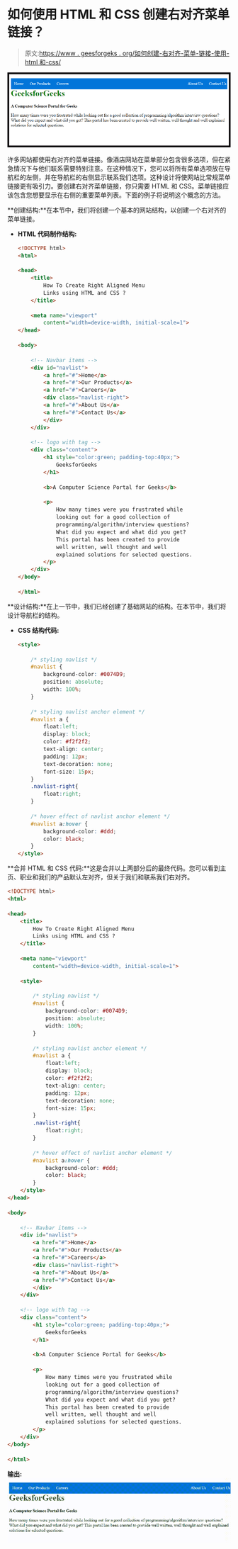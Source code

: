 # 如何使用 HTML 和 CSS 创建右对齐菜单链接？

> 原文:[https://www . geesforgeks . org/如何创建-右对齐-菜单-链接-使用-html 和-css/](https://www.geeksforgeeks.org/how-to-create-right-aligned-menu-links-using-html-and-css/)

![](img/8c2bebf5249b554dff377d857554708a.png)

许多网站都使用右对齐的菜单链接。像酒店网站在菜单部分包含很多选项，但在紧急情况下与他们联系需要特别注意。在这种情况下，您可以将所有菜单选项放在导航栏的左侧，并在导航栏的右侧显示联系我们选项。这种设计将使网站比常规菜单链接更有吸引力。要创建右对齐菜单链接，你只需要 HTML 和 CSS。菜单链接应该包含您想要显示在右侧的重要菜单列表。下面的例子将说明这个概念的方法。

**创建结构:**在本节中，我们将创建一个基本的网站结构，以创建一个右对齐的菜单链接。

*   **HTML 代码制作结构:**

    ```html
    <!DOCTYPE html>
    <html>

    <head>
        <title>
            How To Create Right Aligned Menu
            Links using HTML and CSS ?
        </title>

        <meta name="viewport"
            content="width=device-width, initial-scale=1">
    </head>

    <body>

        <!-- Navbar items -->
        <div id="navlist">
            <a href="#">Home</a>
            <a href="#">Our Products</a>
            <a href="#">Careers</a>
            <div class="navlist-right">
            <a href="#">About Us</a>
            <a href="#">Contact Us</a>
            </div>
        </div>

        <!-- logo with tag -->
        <div class="content">
            <h1 style="color:green; padding-top:40px;">
                GeeksforGeeks
            </h1>

            <b>A Computer Science Portal for Geeks</b>

            <p>
                How many times were you frustrated while
                looking out for a good collection of
                programming/algorithm/interview questions?
                What did you expect and what did you get?
                This portal has been created to provide
                well written, well thought and well
                explained solutions for selected questions.
            </p>
        </div>
    </body>

    </html>
    ```

**设计结构:**在上一节中，我们已经创建了基础网站的结构。在本节中，我们将设计导航栏的结构。

*   **CSS 结构代码:**

    ```html
    <style>

        /* styling navlist */
        #navlist {
            background-color: #0074D9;
            position: absolute;
            width: 100%;
        }

        /* styling navlist anchor element */
        #navlist a {
            float:left;
            display: block;
            color: #f2f2f2;
            text-align: center;
            padding: 12px;
            text-decoration: none;
            font-size: 15px;
        }
        .navlist-right{
            float:right;
        }

        /* hover effect of navlist anchor element */
        #navlist a:hover {
            background-color: #ddd;
            color: black;
        }
    </style>
    ```

**合并 HTML 和 CSS 代码:**这是合并以上两部分后的最终代码。您可以看到主页、职业和我们的产品默认左对齐，但关于我们和联系我们右对齐。

```html
<!DOCTYPE html>
<html>

<head>
    <title>
        How To Create Right Aligned Menu
        Links using HTML and CSS ?
    </title>

    <meta name="viewport"
        content="width=device-width, initial-scale=1">

    <style>

        /* styling navlist */
        #navlist {
            background-color: #0074D9;
            position: absolute;
            width: 100%;
        }

        /* styling navlist anchor element */
        #navlist a {
            float:left;
            display: block;
            color: #f2f2f2;
            text-align: center;
            padding: 12px;
            text-decoration: none;
            font-size: 15px;
        }
        .navlist-right{
            float:right;
        }

        /* hover effect of navlist anchor element */
        #navlist a:hover {
            background-color: #ddd;
            color: black;
        }
    </style>
</head>

<body>

    <!-- Navbar items -->
    <div id="navlist">
        <a href="#">Home</a>
        <a href="#">Our Products</a>
        <a href="#">Careers</a>
        <div class="navlist-right">
        <a href="#">About Us</a>
        <a href="#">Contact Us</a>
        </div>
    </div>

    <!-- logo with tag -->
    <div class="content">
        <h1 style="color:green; padding-top:40px;">
            GeeksforGeeks
        </h1>

        <b>A Computer Science Portal for Geeks</b>

        <p>
            How many times were you frustrated while
            looking out for a good collection of
            programming/algorithm/interview questions?
            What did you expect and what did you get?
            This portal has been created to provide
            well written, well thought and well
            explained solutions for selected questions.
        </p>
    </div>
</body>

</html>
```

**输出:**
![](img/08258bf4ceb19acb98d1c128fb57c651.png)